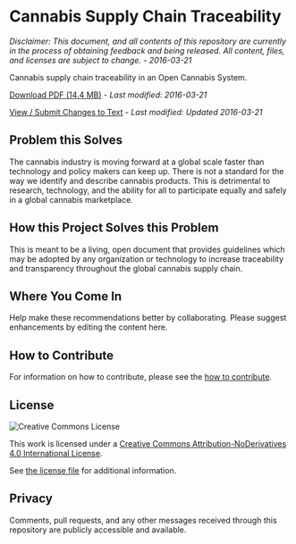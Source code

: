 # Cannabis Supply Chain Traceability

_Disclaimer: This document, and all contents of this repository are currently in the process of obtaining feedback and being released. All content, files, and licenses are subject to change. - 2016-03-21_

Cannabis supply chain traceability in an Open Cannabis System.

[Download PDF (14.4 MB)](https://raw.githubusercontent.com/CannabisReports/Cannabis-Supply-Chain-Traceability/master/cannabis-supply-chain-traceability.pdf) - _Last modified: 2016-03-21_

[View / Submit Changes to Text](https://github.com/CannabisReports/Cannabis-Supply-Chain-Traceability/blob/master/cannabis-supply-chain-traceability.md) - _Last modified: Updated 2016-03-21_

## Problem this Solves

The cannabis industry is moving forward at a global scale faster than technology and policy makers can keep up. There is not a standard for the way we identify and describe cannabis products. This is detrimental to research, technology, and the ability for all to participate equally and safely in a global cannabis marketplace.

## How this Project Solves this Problem

This is meant to be a living, open document that provides guidelines which may be adopted by any organization or technology to increase traceability and transparency throughout the global cannabis supply chain.

## Where You Come In

Help make these recommendations better by collaborating. Please suggest enhancements by editing the content here.

## How to Contribute

For information on how to contribute, please see the [how to contribute](CONTRIBUTING.md).

## License
![Creative Commons License](https://i.creativecommons.org/l/by-nd/4.0/88x31.png)

This work is licensed under a <a rel="license" href="http://creativecommons.org/licenses/by-nd/4.0/">Creative Commons Attribution-NoDerivatives 4.0 International License</a>.

See [the license file](LICENSE.md) for additional information.

## Privacy

Comments, pull requests, and any other messages received through this repository are publicly accessible and available.
